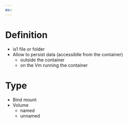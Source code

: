 ```yaml
---
mx:  
---
```


# Definition
- is1 file or folder
- Allow to persist data (accessiblle from the container)
  - outside the container
  - on the Vm running the container

# Type
- Bind mount
- Volume
  - named
  - unnamed

